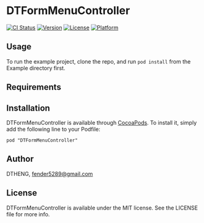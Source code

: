 # DTFormMenuController

[![CI Status](http://img.shields.io/travis/DTHENG/DTFormMenuController.svg?style=flat)](https://travis-ci.org/DTHENG/DTFormMenuController)
[![Version](https://img.shields.io/cocoapods/v/DTFormMenuController.svg?style=flat)](http://cocoadocs.org/docsets/DTFormMenuController)
[![License](https://img.shields.io/cocoapods/l/DTFormMenuController.svg?style=flat)](http://cocoadocs.org/docsets/DTFormMenuController)
[![Platform](https://img.shields.io/cocoapods/p/DTFormMenuController.svg?style=flat)](http://cocoadocs.org/docsets/DTFormMenuController)

## Usage

To run the example project, clone the repo, and run `pod install` from the Example directory first.

## Requirements

## Installation

DTFormMenuController is available through [CocoaPods](http://cocoapods.org). To install
it, simply add the following line to your Podfile:

    pod "DTFormMenuController"

## Author

DTHENG, fender5289@gmail.com

## License

DTFormMenuController is available under the MIT license. See the LICENSE file for more info.

